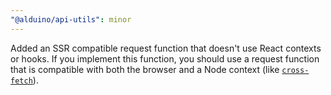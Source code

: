 ```yaml
---
"@alduino/api-utils": minor
---
```


Added an SSR compatible request function that doesn't use React contexts or hooks. If you implement this function, you should use a request function that is compatible with both the browser and a Node context (like [`cross-fetch`](https://www.npmjs.com/package/cross-fetch)).
